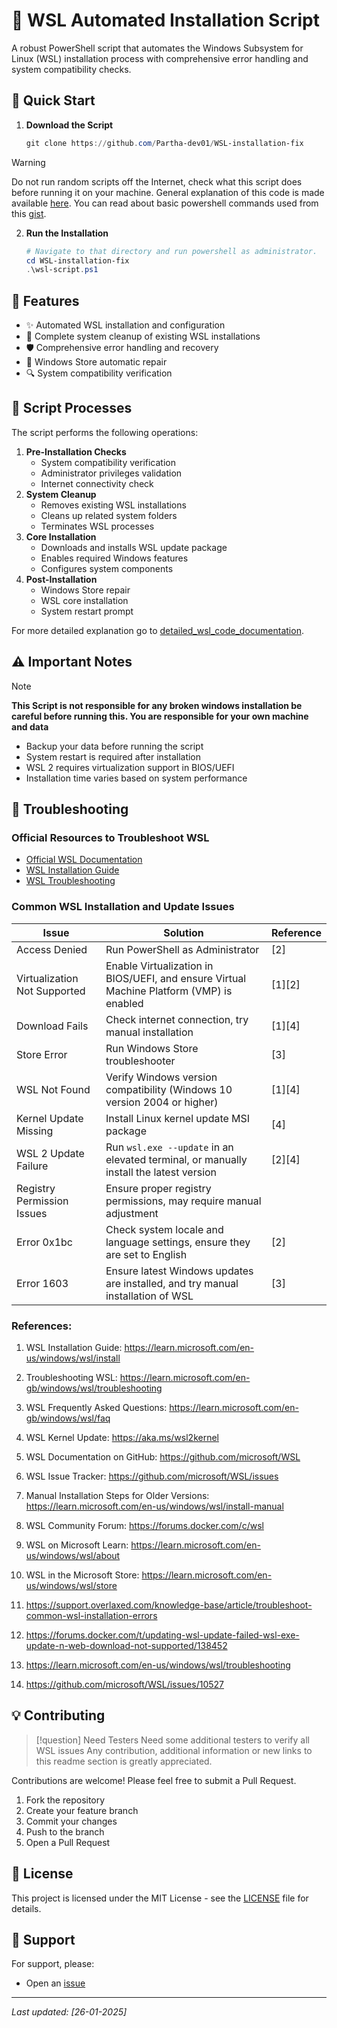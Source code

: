 


# 🐧 WSL Automated Installation Script 

A robust PowerShell script that automates the Windows Subsystem for Linux (WSL) installation process with comprehensive error handling and system compatibility checks.

## 🚀 Quick Start

1. **Download the Script**

    ```powershell
    git clone https://github.com/Partha-dev01/WSL-installation-fix
    ```

> [!Warning] 
> Do not run random scripts off the Internet, check what this script does before running it on your machine. General explanation of this code is made available [here](detailed_wsl_code_documentation.md). You can read about basic powershell commands used from this [gist](https://gist.github.com/Partha-dev01/9d6711e8c065d643c4d1a5ab14290c89).

2. **Run the Installation**

    ```powershell
    # Navigate to that directory and run powershell as administrator. 
    cd WSL-installation-fix
    .\wsl-script.ps1
    ```


## 🎯 Features

- ✨ Automated WSL installation and configuration
- 🧹 Complete system cleanup of existing WSL installations
- 🛡️ Comprehensive error handling and recovery
- 🔄 Windows Store automatic repair
- 🔍 System compatibility verification

## 📝 Script Processes 

The script performs the following operations:

1. **Pre-Installation Checks**
    - System compatibility verification
    - Administrator privileges validation
    - Internet connectivity check
2. **System Cleanup**
    - Removes existing WSL installations
    - Cleans up related system folders
    - Terminates WSL processes
3. **Core Installation**
    - Downloads and installs WSL update package
    - Enables required Windows features
    - Configures system components
4. **Post-Installation**
    - Windows Store repair
    - WSL core installation
    - System restart prompt
  
For more detailed explanation go to [detailed_wsl_code_documentation](detailed_wsl_code_documentation.md).

## ⚠️ Important Notes
> [!Note]
> **This Script is not responsible for any broken windows installation be careful before running this. You are responsible for your own machine and data**

- Backup your data before running the script
- System restart is required after installation
- WSL 2 requires virtualization support in BIOS/UEFI
- Installation time varies based on system performance


## 🔧 Troubleshooting

### Official Resources to Troubleshoot WSL

- [Official WSL Documentation](https://docs.microsoft.com/windows/wsl/)
- [WSL Installation Guide](https://docs.microsoft.com/windows/wsl/install)
- [WSL Troubleshooting](https://docs.microsoft.com/windows/wsl/troubleshooting)

 
### Common WSL Installation and Update Issues


| Issue | Solution | Reference |
| --- | --- | --- |
| Access Denied | Run PowerShell as Administrator | [2] |
| Virtualization Not Supported | Enable Virtualization in BIOS/UEFI, and ensure Virtual Machine Platform (VMP) is enabled | [1][2] |
| Download Fails | Check internet connection, try manual installation | [1][4] |
| Store Error | Run Windows Store troubleshooter | [3] |
| WSL Not Found | Verify Windows version compatibility (Windows 10 version 2004 or higher) | [1][4] |
| Kernel Update Missing | Install Linux kernel update MSI package | [4] |
| WSL 2 Update Failure | Run `wsl.exe --update` in an elevated terminal, or manually install the latest version | [2][4] |
| Registry Permission Issues | Ensure proper registry permissions, may require manual adjustment |  |
| Error 0x1bc | Check system locale and language settings, ensure they are set to English | [2] |
| Error 1603 | Ensure latest Windows updates are installed, and try manual installation of WSL | [3] |

### References:

1. WSL Installation Guide:
   https://learn.microsoft.com/en-us/windows/wsl/install

2. Troubleshooting WSL:
   https://learn.microsoft.com/en-gb/windows/wsl/troubleshooting

3. WSL Frequently Asked Questions:
   https://learn.microsoft.com/en-gb/windows/wsl/faq

4. WSL Kernel Update:
   https://aka.ms/wsl2kernel

5. WSL Documentation on GitHub:
   https://github.com/microsoft/WSL

6. WSL Issue Tracker:
   https://github.com/microsoft/WSL/issues

7. Manual Installation Steps for Older Versions:
   https://learn.microsoft.com/en-us/windows/wsl/install-manual

8. WSL Community Forum:
   https://forums.docker.com/c/wsl

9. WSL on Microsoft Learn:
   https://learn.microsoft.com/en-us/windows/wsl/about

10. WSL in the Microsoft Store:
    https://learn.microsoft.com/en-us/windows/wsl/store

11. https://support.overlaxed.com/knowledge-base/article/troubleshoot-common-wsl-installation-errors

12. https://forums.docker.com/t/updating-wsl-update-failed-wsl-exe-update-n-web-download-not-supported/138452

13. https://learn.microsoft.com/en-us/windows/wsl/troubleshooting

14. https://github.com/microsoft/WSL/issues/10527



## 💡 Contributing

> [!question] Need Testers
>  Need some additional testers to verify all WSL issues 
>  Any contribution, additional information or new links to this readme section is greatly appreciated.

Contributions are welcome! Please feel free to submit a Pull Request.

1. Fork the repository
2. Create your feature branch
3. Commit your changes
4. Push to the branch
5. Open a Pull Request

## 📄 License

This project is licensed under the MIT License - see the [LICENSE](README.md) file for details.

## 🤝 Support

For support, please:

- Open an [issue](https://github.com/Partha-dev01/WSL-installation-fix/issues)

---

_Last updated: [26-01-2025]_

